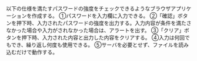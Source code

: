 以下の仕様を満たすパスワードの強度をチェックできるようなブラウザアプリケーションを作成する。
①パスワードを入力欄に入力できる。
②「確認」ボタンを押下時、入力されたパスワードの強度を出力する。入力内容が条件を満たさなかった場合や入力がされなかった場合は、アラートを出す。
③「クリア」ボタンを押下時、入力された内容と出力した内容をクリアする。
④入力は何回でもでき、繰り返し何度も使用できる。
⑤サーバを必要とせず、ファイルを読み込むだけで動作する。
